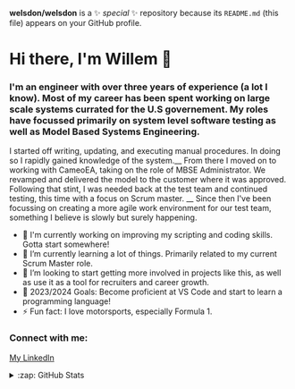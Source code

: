 **welsdon/welsdon** is a ✨ _special_ ✨ repository because its `README.md` (this file) appears on your GitHub profile.

# Hi there, I'm Willem 👋 


### I'm an engineer with over three years of experience (a lot I know). Most of my career has been spent working on large scale systems currated for the U.S governement. My roles have focussed primarily on system level software testing as well as Model Based Systems Engineering. 

I started off writing, updating, and executing manual procedures. In doing so I rapidly gained knowledge of the system.__
From there I moved on to working with CameoEA, taking on the role of MBSE Administrator. We revamped and delivered the model to the customer where it was approved. Following that stint, I was needed back at the test team and continued testing, this time with a focus on Scrum master. __
Since then I've been focussing on creating a more agile work environment for our test team, something I believe is slowly but surely happening.

- 🔭 I'm currently working on improving my scripting and coding skills. Gotta start somewhere!
- 🌱 I’m currently learning a lot of things. Primarily related to my current Scrum Master role.
- 👯 I’m looking to start getting more involved in projects like this, as well as use it as a tool for recruiters and career growth.
- 🥅 2023/2024 Goals: Become proficient at VS Code and start to learn a programming language!
- ⚡ Fun fact: I love motorsports, especially Formula 1.

### Connect with me:

[My LinkedIn](https://linkedin.com/willem-elsdon)

<details>
  <summary>:zap: GitHub Stats</summary>

  <img align="left" alt="Willem's GitHub Stats" src="https://github-readme-stats.vercel.app/api?username=welsdon&show_icons=true&hide_border=false&title_color=ff652f&icon_color=FFE400&bg_color=09131B&text_color=ffffff&border_color=0c1a25" />

</details>
